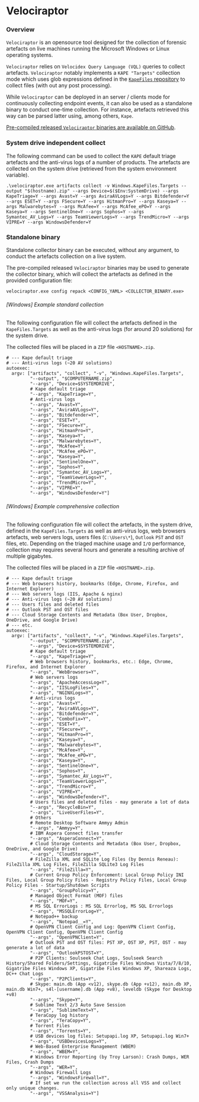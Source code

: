 # Velociraptor

### Overview

`Velociraptor` is an opensource tool designed for the collection of forensic
artefacts on live machines running the Microsoft Windows or Linux operating
systems.

`Velociraptor` relies on `Velocidex Query Language (VQL)` queries to collect
artefacts. `Velociraptor` notably implements a `KAPE "Targets"` collection mode
which uses glob expressions defined in the [`KapeFiles`
repository](https://github.com/EricZimmerman/KapeFiles) to collect files (with
out any post processing).

While `Velociraptor` can be deployed in an server / clients mode for
continuously collecting endpoint events, it can also be used as a standalone
binary to conduct one-time collection. For instance, artefacts retrieved this
way can be parsed latter using, among others, `Kape`.

[Pre-compiled released `Velociraptor` binaries are available on
GitHub](https://github.com/Velocidex/velociraptor/releases).

### System drive independent collect

The following command can be used to collect the `KAPE` default triage
artefacts and the anti-virus logs of a number of products. The artefacts are
collected on the system drive (retrieved from the system environment variable).

```
.\velociraptor.exe artifacts collect -v Windows.KapeFiles.Targets --output "$(hostname).zip" --args Device=$($Env:SystemDrive) --args KapeTriage=Y --args Avast=Y --args AviraAVLogs=Y --args Bitdefender=Y --args ESET=Y --args FSecure=Y --args HitmanPro=Y --args Kaseya=Y --args Malwarebytes=Y --args McAfee=Y --args McAfee_ePO=Y --args Kaseya=Y --args SentinelOne=Y --args Sophos=Y --args Symantec_AV_Logs=Y --args TeamViewerLogs=Y --args TrendMicro=Y --args VIPRE=Y --args WindowsDefender=Y
```

### Standalone binary   

Standalone collector binary can be executed, without any argument, to conduct
the artefacts collection on a live system.

The pre-compiled released `Velociraptor` binaries may be used to generate the
collector binary, which will collect the artefacts as defined in the provided configuration file:

```
velociraptor.exe config repack <CONFIG_YAML> <COLLECTOR_BINARY.exe>
```

###### [Windows] Example standard collection

The following configuration file will collect the artefacts defined in the
`KapeFiles.Targets` as well as the anti-virus logs (for around 20 solutions)
for the system drive.

The collected files will be placed in a `ZIP` file `<HOSTNAME>.zip`.

```
# --- Kape default triage
# --- Anti-virus logs (~20 AV solutions)
autoexec:
  argv: ["artifacts", "collect", "-v", "Windows.KapeFiles.Targets",
         "--output", "$COMPUTERNAME.zip",
         "--args", "Device=$SYSTEMDRIVE",
         # Kape default triage
         "--args", "KapeTriage=Y",
         # Anti-virus logs
         "--args", "Avast=Y",
         "--args", "AviraAVLogs=Y",
         "--args", "Bitdefender=Y",
         "--args", "ESET=Y",
         "--args", "FSecure=Y",
         "--args", "HitmanPro=Y",
         "--args", "Kaseya=Y",
         "--args", "Malwarebytes=Y",
         "--args", "McAfee=Y",
         "--args", "McAfee_ePO=Y",
         "--args", "Kaseya=Y",
         "--args", "SentinelOne=Y",
         "--args", "Sophos=Y",
         "--args", "Symantec_AV_Logs=Y",
         "--args", "TeamViewerLogs=Y",
         "--args", "TrendMicro=Y",
         "--args", "VIPRE=Y",
         "--args", "WindowsDefender=Y"]
```


###### [Windows] Example comprehensive collection

The following configuration file will collect the artefacts, in the system
drive, defined in the `KapeFiles.Targets` as well as anti-virus logs, web
browsers artefacts, web servers logs, users files (`C:\Users\*`), `Outlook`
`PST` and `OST` files, etc. Depending on the triaged machine usage and `I/O`
performance, collection may requires several hours and generate a resulting
archive of multiple gigabytes.

The collected files will be placed in a `ZIP` file `<HOSTNAME>.zip`.

```
# --- Kape default triage
# --- Web browsers history, bookmarks (Edge, Chrome, Firefox, and Internet Explorer)
# --- Web servers logs (IIS, Apache & nginx)
# --- Anti-virus logs (~20 AV solutions)
# --- Users files and deleted files
# --- Outlook PST and OST files
# --- Cloud Storage Contents and Metadata (Box User, Dropbox, OneDrive, and Google Drive)
# --- etc.
autoexec:
  argv: ["artifacts", "collect", "-v", "Windows.KapeFiles.Targets",
         "--output", "$COMPUTERNAME.zip",
         "--args", "Device=$SYSTEMDRIVE",
         # Kape default triage
         "--args", "KapeTriage=Y",
         # Web browsers history, bookmarks, etc.: Edge, Chrome, Firefox, and Internet Explorer
         "--args", "WebBrowsers=Y",
         # Web servers logs
         "--args", "ApacheAccessLog=Y",
         "--args", "IISLogFiles=Y",
         "--args", "NGINXLogs=Y",
         # Anti-virus logs
         "--args", "Avast=Y",
         "--args", "AviraAVLogs=Y",
         "--args", "Bitdefender=Y",
         "--args", "ComboFix=Y",
         "--args", "ESET=Y",
         "--args", "FSecure=Y",
         "--args", "HitmanPro=Y",
         "--args", "Kaseya=Y",
         "--args", "Malwarebytes=Y",
         "--args", "McAfee=Y",
         "--args", "McAfee_ePO=Y",
         "--args", "Kaseya=Y",
         "--args", "SentinelOne=Y",
         "--args", "Sophos=Y",
         "--args", "Symantec_AV_Logs=Y",
         "--args", "TeamViewerLogs=Y",
         "--args", "TrendMicro=Y",
         "--args", "VIPRE=Y",
         "--args", "WindowsDefender=Y",
         # Users files and deleted files - may generate a lot of data
         "--args", "RecycleBin=Y",
         "--args", "LiveUserFiles=Y",
         # Others
         # Remote Desktop Software Ammyy Admin
         "--args", "Ammyy=Y",
         # IBM Aspera Connect files transfer
         "--args", "AsperaConnect=Y",
         # Cloud Storage Contents and Metadata (Box User, Dropbox, OneDrive, and Google Drive)
         "--args", "CloudStorage=Y",
         # FileZilla XML and SQLite Log Files (by Dennis Reneau): FileZilla XML Log Files, FileZilla SQLite3 Log Files
         "--args", "FileZilla=Y",
         # Current Group Policy Enforcement: Local Group Policy INI Files, Local Group Policy Files - Registry Policy Files, Local Group Policy Files - Startup/Shutdown Scripts
         "--args", "GroupPolicy=Y",
         # Managed Object Format (MOF) files
         "--args", "MOF=Y",
         # MS SQL ErrorLogs : MS SQL Errorlog, MS SQL Errorlogs
         "--args", "MSSQLErrorLog=Y",
         # Notepad++ backup
         "--args", "Notepad__=Y",
         # OpenVPN Client Config and Log: OpenVPN Client Config, OpenVPN Client Config, OpenVPN Client Config
         "--args", "OpenVPNClient=Y",
         # Outlook PST and OST files: PST XP, OST XP, PST, OST - may generate a lot of data
         "--args", "OutlookPSTOST=Y",
         # P2P Clients: Soulseek Chat Logs, Soulseek Search History/Shared Folders/Settings, Gigatribe Files Windows Vista/7/8/10, Gigatribe Files Windows XP, Gigatribe Files Windows XP, Shareaza Logs, DC++ Chat Logs
         "--args", "P2PClients=Y",
         # Skype: main.db (App <v12), skype.db (App +v12), main.db XP, main.db Win7+, s4l-[username].db (App +v8), leveldb (Skype for Desktop +v8)
         "--args", "Skype=Y",
         # Sublime Text 2/3 Auto Save Session
         "--args", "SublimeText=Y",
         # TeraCopy log history
         "--args", "TeraCopy=Y",
         # Torrent Files
         "--args", "Torrents=Y",
         # USB devices log files: Setupapi.log XP, Setupapi.log Win7+
         "--args", "USBDevicesLogs=Y",
         # Web-Based Enterprise Management (WBEM)
         "--args", "WBEM=Y",
         # Windows Error Reporting (by Troy Larson): Crash Dumps, WER Files, Crash Dumps
         "--args", "WER=Y",
         # Windows Firewall Logs
         "--args", "WindowsFirewall=Y",
         # If set we run the collection across all VSS and collect only unique changes.
         "--args", "VSSAnalysis=Y"]
```
